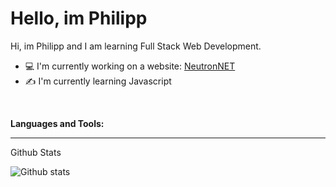 <h1>Hello, im Philipp</h1>

<p>Hi, im Philipp and I am learning Full Stack Web Development.</p>
<ul>
  <li> 💻 I'm currently working on a website: <a href="https://neutronnet.net">NeutronNET</a></li>
  <li> ✍ I'm currently learning Javascript </li>
</ul>

<p>  </p>
<p><b>Languages and Tools:</b></p>

---
<p>Github Stats</p>
<img align="left" alt="Github stats" src="https://github-readme-stats-git-master-phimaster0303s-projects.vercel.app/api?username=phimaster0303&show_icons=true&hide_border=true" />

